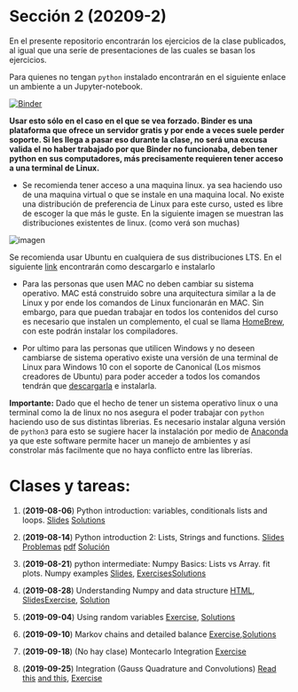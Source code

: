 # Sección 2 (20209-2)
En el presente repositorio encontrarán los ejercicios de la clase publicados, al igual que una seríe de presentaciones de las cuales se basan los ejercicios.


Para quienes no tengan ``python`` instalado encontrarán en el siguiente enlace un ambiente a un Jupyter-notebook.



[![Binder](http://mybinder.org/badge_logo.svg)](http://beta.mybinder.org/v2/gh/ComputoCienciasUniandes/FISI2029-201920/master)

__Usar esto sólo en el caso en el que se vea forzado. Binder es una plataforma que ofrece un servidor gratis y por ende a veces suele perder soporte. Si les llega a pasar eso durante la clase, no será una excusa valida el no haber trabajado por que Binder no funcionaba, deben tener python en sus computadores, más precisamente requieren tener acceso a una terminal de Linux.__
* Se recomienda tener acceso a una maquina linux. ya sea haciendo uso de una maquina virtual o que se instale en una maquina local. No existe una distribución de preferencia de Linux para este curso, usted es libre de escoger la que más le guste. En la siguiente imagen se muestran las distribuciones existentes de linux. (como verá son muchas)

![imagen](https://upload.wikimedia.org/wikipedia/commons/1/1b/Linux_Distribution_Timeline.svg)

Se recomienda usar Ubuntu en cualquiera de sus distribuciones LTS. En el siguiente [link](https://ubuntu.com/download/desktop) encontrarán como descargarlo e instalarlo

* Para las personas que usen MAC no deben cambiar su sistema operativo. MAC está construido sobre una arquitectura similar a la de Linux y por ende los comandos de Linux funcionarán en MAC. Sin embargo, para que puedan trabajar en todos los contenidos del curso es necesario que instalen un complemento, el cual se llama [HomeBrew](https://brew.sh/), con este podrán instalar los compiladores.

* Por ultimo para las personas que utilicen Windows y no deseen cambiarse de sistema operativo existe una versión de una terminal de Linux para Windows 10 con el soporte de Canonical (Los mismos creadores de Ubuntu) para poder acceder a todos los comandos tendrán que [descargarla](https://www.microsoft.com/en-us/p/ubuntu/9nblggh4msv6?activetab=pivot:overviewtab) e instalarla.


__Importante:__ Dado que el hecho de tener un sistema operativo linux o una terminal como la de linux no nos asegura el poder trabajar con ``python`` haciendo uso de sus distintas librerias. Es necesario instalar alguna versión de ``python3`` para esto se sugiere hacer la instalación por medio de [Anaconda](https://www.anaconda.com/distribution/) ya que este software permite hacer un manejo de ambientes y así constrolar más facilmente que no haya conflicto entre las librerías.


Clases y tareas:
================

1. (__2019-08-06__) Python introduction: variables, conditionals lists and loops.  [Slides](https://josemontanac.github.io/Laboratorio-Metodos-Computacionales/2/Intro.slides.html#/) [Solutions](https://josemontanac.github.io/Laboratorio-Metodos-Computacionales/2/Solutions.pdf)

2. (__2019-08-14__) Python introduction 2: Lists, Strings  and functions. [Slides](https://josemontanac.github.io/Laboratorio-Metodos-Computacionales/2/List_Strings_Functions.slides.html#/) [Problemas](https://josemontanac.github.io/Laboratorio-Metodos-Computacionales/2/Exercise%20Lists%2C%20Functions%2C%20Strings.html) [pdf](https://josemontanac.github.io/Laboratorio-Metodos-Computacionales/2/Exercise_Lists_Functions_Strings.pdf) [Solución](https://josemontanac.github.io/Laboratorio-Metodos-Computacionales/2/Solucion_3_Problemas.html)

3. (__2019-08-21__) python intermediate: Numpy Basics: Lists vs Array. fit plots. Numpy examples [Slides](https://josemontanac.github.io/Laboratorio-Metodos-Computacionales/2/Numpy_Basics_slides.pdf), [Exercises](https://josemontanac.github.io/Laboratorio-Metodos-Computacionales/1/Exercise%203.html)[Solutions](https://josemontanac.github.io/Laboratorio-Metodos-Computacionales/2/Solucion%203_gaussian.html)

4. (__2019-08-28__) Understanding Numpy and data structure [HTML](https://josemontanac.github.io/Laboratorio-Metodos-Computacionales/1/Numpy.html), [Slides](https://josemontanac.github.io/Laboratorio-Metodos-Computacionales/1/Numpy.slides.html#/)[Exercise](https://josemontanac.github.io/Laboratorio-Metodos-Computacionales/1/Programa_widget.html), [Solution](https://josemontanac.github.io/Laboratorio-Metodos-Computacionales/2/Solution_image_2.html)

5. (__2019-09-04__) Using random variables [Exercise](https://josemontanac.github.io/Laboratorio-Metodos-Computacionales/2/Ejercicio_5.html), [Solutions](https://josemontanac.github.io/Laboratorio-Metodos-Computacionales/2/Solution_5.html)

6. (__2019-09-10__) Markov chains and detailed balance  [Exercise](https://josemontanac.github.io/Laboratorio-Metodos-Computacionales/2/Montecarlo%20Algorithm.html),[Solutions](https://josemontanac.github.io/Laboratorio-Metodos-Computacionales/2/Montecarlo%20Algorithm_solution.html)

7. (__2019-09-18__) (No hay clase) Montecarlo Integration [Exercise](https://josemontanac.github.io/Laboratorio-Metodos-Computacionales/2/ejercicio%207.html)

8. (__2019-09-25__) Integration (Gauss Quadrature and Convolutions) [Read this](https://en.wikipedia.org/wiki/Convolution) [and this](https://www.cs.umd.edu/~djacobs/CMSC426/Convolution.pdf), [Exercise](./)
